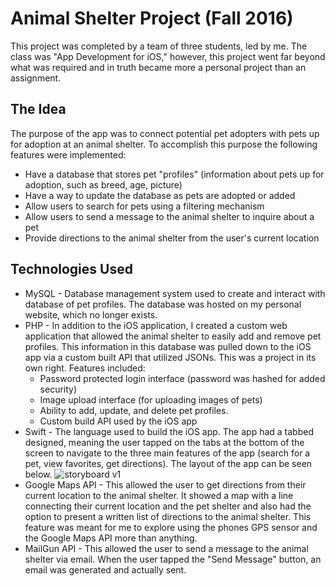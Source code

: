# Animal Shelter Project (Fall 2016)
This project was completed by a team of three students, led by me. The class was "App Development for iOS," however, this project went far beyond what was required and in truth became more a personal project than an assignment.
## The Idea
The purpose of the app was to connect potential pet adopters with pets up for adoption at an animal shelter. To accomplish this purpose the following features were implemented:
* Have a database that stores pet "profiles" (information about pets up for adoption, such as breed, age, picture)
* Have a way to update the database as pets are adopted or added
* Allow users to search for pets using a filtering mechanism
* Allow users to send a message to the animal shelter to inquire about a pet
* Provide directions to the animal shelter from the user's current location
## Technologies Used
* MySQL - Database management system used to create and interact with database of pet profiles. The database was hosted on my personal website, which no longer exists.
* PHP - In addition to the iOS application, I created a custom web application that allowed the animal shelter to easily add and remove pet profiles. This information in this database was pulled down to the iOS app via a custom built API that utilized JSONs. This was a project in its own right. Features included:
  * Password protected login interface (password was hashed for added security)
  * Image upload interface (for uploading images of pets)
  * Ability to add, update, and delete pet profiles.
  * Custom build API used by the iOS app
* Swift - The language used to build the iOS app. The app had a tabbed designed, meaning the user tapped on the tabs at the bottom of the screen to navigate to the three main features of the app (search for a pet, view favorites, get directions). The layout of the app can be seen below.
![storyboard v1](https://user-images.githubusercontent.com/22783091/46446815-0fb4a280-c744-11e8-8254-7111f0e157c9.png)
* Google Maps API - This allowed the user to get directions from their current location to the animal shelter. It showed a map with a line connecting their current location and the pet shelter and also had the option to present a written list of directions to the animal shelter. This feature was meant for me to explore using the phones GPS sensor and the Google Maps API more than anything.
* MailGun API - This allowed the user to send a message to the animal shelter via email. When the user tapped the "Send Message" button, an email was generated and actually sent.

